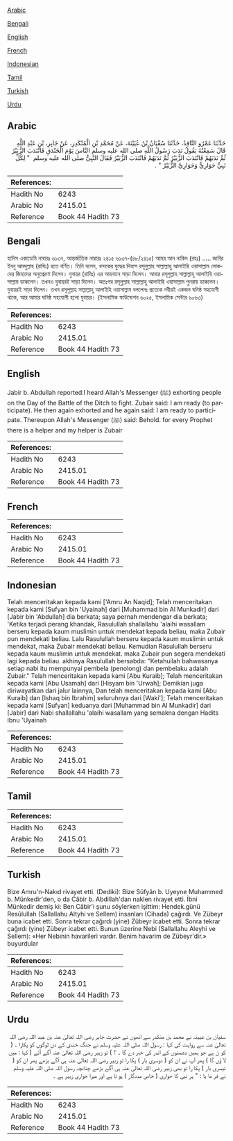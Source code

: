 [Arabic](#arabic)

[Bengali](#bengali)

[English](#english)

[French](#french)

[Indonesian](#indonesian)

[Tamil](#tamil)

[Turkish](#turkish)

[Urdu](#urdu)

## Arabic


<div dir="rtl" lang="ar" style={{fontSize:'larger',backgroundColor:'#f8f9fa',padding:20}}>
حَدَّثَنَا عَمْرٌو النَّاقِدُ، حَدَّثَنَا سُفْيَانُ بْنُ عُيَيْنَةَ، عَنْ مُحَمَّدِ بْنِ الْمُنْكَدِرِ، عَنْ جَابِرِ، بْنِ عَبْدِ اللَّهِ قَالَ سَمِعْتُهُ يَقُولُ نَدَبَ رَسُولُ اللَّهِ صلى الله عليه وسلم النَّاسَ يَوْمَ الْخَنْدَقِ فَانْتَدَبَ الزُّبَيْرُ ثُمَّ نَدَبَهُمْ فَانْتَدَبَ الزُّبَيْرُ ثُمَّ نَدَبَهُمْ فَانْتَدَبَ الزُّبَيْرُ فَقَالَ النَّبِيُّ صلى الله عليه وسلم ‏ "‏ لِكُلِّ نَبِيٍّ حَوَارِيٌّ وَحَوَارِيَّ الزُّبَيْرُ ‏"‏ ‏.‏
</div>
<div style={{backgroundColor:'#f8f9fa',padding:20, marginBottom: 10}}><table> <thead> <tr> <th>References:</th> <th></th> </tr> </thead> <tbody><tr><td>Hadith No</td><td>6243</td></tr><tr><td>Arabic No</td><td>2415.01</td></tr><tr><td>Reference</td><td>Book 44 Hadith 73</td></tr></tbody></table></div>

## Bengali


<div dir="ltr" lang="bn" style={{fontSize:'larger',backgroundColor:'#f8f9fa',padding:20}}>
হাদিস একাডেমি নাম্বারঃ ৬১৩৭, আন্তর্জাতিক নাম্বারঃ ২৪১৫ ৬১৩৭-(৪৮/২৪১৫) আমর আন নাকিদ (রহঃ) ..... জাবির ইবনু আবদুল্লাহ (রাযিঃ) হতে বর্ণিত। তিনি বলেন, খন্দকের যুদ্ধের দিবসে রসূলুল্লাহ সাল্লাল্লাহু আলাইহি ওয়াসাল্লাম লোকদের জিহাদের অনুপ্রেরণা দিলেন। যুবায়র (রাযিঃ) এর আহবানে সাড়া দিলেন। আবার রসূলুল্লাহ সাল্লাল্লাহু আলাইহি ওয়াসাল্লাম ডাকলেন। তখনও যুবায়রই সাড়া দিলেন। অতঃপর রসূলুল্লাহ সাল্লাল্লাহু আলাইহি ওয়াসাল্লাম পুনরায় ডাকলেন। যুবায়রই সাড়া দিলেন। তখন রসূলুল্লাহ সাল্লাল্লাহু আলাইহি ওয়াসাল্লাম বললেনঃ প্রত্যেক নবীরই একজন ঘনিষ্ঠ সহযোগী থাকে, আর আমার ঘনিষ্ঠ সহযোগী হলো যুবায়র। (ইসলামিক ফাউন্ডেশন ৬০২৫, ইসলামিক সেন্টার ৬০৬৩)
</div>
<div style={{backgroundColor:'#f8f9fa',padding:20, marginBottom: 10}}><table> <thead> <tr> <th>References:</th> <th></th> </tr> </thead> <tbody><tr><td>Hadith No</td><td>6243</td></tr><tr><td>Arabic No</td><td>2415.01</td></tr><tr><td>Reference</td><td>Book 44 Hadith 73</td></tr></tbody></table></div>

## English


<div dir="ltr" lang="en" style={{fontSize:'larger',backgroundColor:'#f8f9fa',padding:20}}>
Jabir b. Abdullah reported:I heard Allah's Messenger (ﷺ) exhorting people on the Day of the Battle of the Ditch to fight. Zubair said: I am ready (to participate). He then again exhorted and he again said: I am ready to participate. Thereupon Allah's Messenger (ﷺ) said: Behold. for every Prophet there is a helper and my helper is Zubair
</div>
<div style={{backgroundColor:'#f8f9fa',padding:20, marginBottom: 10}}><table> <thead> <tr> <th>References:</th> <th></th> </tr> </thead> <tbody><tr><td>Hadith No</td><td>6243</td></tr><tr><td>Arabic No</td><td>2415.01</td></tr><tr><td>Reference</td><td>Book 44 Hadith 73</td></tr></tbody></table></div>

## French


<div dir="ltr" lang="fr" style={{fontSize:'larger',backgroundColor:'#f8f9fa',padding:20}}>

</div>
<div style={{backgroundColor:'#f8f9fa',padding:20, marginBottom: 10}}><table> <thead> <tr> <th>References:</th> <th></th> </tr> </thead> <tbody><tr><td>Hadith No</td><td>6243</td></tr><tr><td>Arabic No</td><td>2415.01</td></tr><tr><td>Reference</td><td>Book 44 Hadith 73</td></tr></tbody></table></div>

## Indonesian


<div dir="ltr" lang="id" style={{fontSize:'larger',backgroundColor:'#f8f9fa',padding:20}}>
Telah menceritakan kepada kami ['Amru An Naqid]; Telah menceritakan kepada kami [Sufyan bin 'Uyainah] dari [Muhammad bin Al Munkadir] dari [Jabir bin 'Abdullah] dia berkata; saya pernah mendengar dia berkata; 'Ketika terjadi perang khandak, Rasulullah shallallahu 'alaihi wasallam berseru kepada kaum muslimin untuk mendekat kepada beliau, maka Zubair pun mendekati beliau. Lalu Rasulullah berseru kepada kaum muslimin untuk mendekat, maka Zubair mendekati beliau. Kemudian Rasulullah berseru kepada kaum muslimin untuk mendekat. maka Zubair pun segera mendekati lagi kepada beliau. akhinya Rasulullah bersabda: "Ketahuilah bahwasanya setiap nabi itu mempunyai pembela (penolong) dan pembelaku adalah Zubair." Telah menceritakan kepada kami [Abu Kuraib]; Telah menceritakan kepada kami [Abu Usamah] dari [Hisyam bin 'Urwah]; Demikian juga diriwayatkan dari jalur lainnya, Dan telah menceritakan kepada kami [Abu Kuraib] dan [Ishaq bin Ibrahim] seluruhnya dari [Waki']; Telah menceritakan kepada kami [Sufyan] keduanya dari [Muhammad bin Al Munkadir] dari [Jabir] dari Nabi shallallahu 'alaihi wasallam yang semakna dengan Hadits Ibnu 'Uyainah
</div>
<div style={{backgroundColor:'#f8f9fa',padding:20, marginBottom: 10}}><table> <thead> <tr> <th>References:</th> <th></th> </tr> </thead> <tbody><tr><td>Hadith No</td><td>6243</td></tr><tr><td>Arabic No</td><td>2415.01</td></tr><tr><td>Reference</td><td>Book 44 Hadith 73</td></tr></tbody></table></div>

## Tamil


<div dir="ltr" lang="ta" style={{fontSize:'larger',backgroundColor:'#f8f9fa',padding:20}}>

</div>
<div style={{backgroundColor:'#f8f9fa',padding:20, marginBottom: 10}}><table> <thead> <tr> <th>References:</th> <th></th> </tr> </thead> <tbody><tr><td>Hadith No</td><td>6243</td></tr><tr><td>Arabic No</td><td>2415.01</td></tr><tr><td>Reference</td><td>Book 44 Hadith 73</td></tr></tbody></table></div>

## Turkish


<div dir="ltr" lang="tr" style={{fontSize:'larger',backgroundColor:'#f8f9fa',padding:20}}>
Bize Amru'n-Nakıd rivayet etti. (Dediki): Bize Süfyân b. Uyeyne Muhammed b. Münkedir'den, o da Câbir b. Abdillah'dan naklen rivayet etti. İbni Münkedir demiş ki: Ben Câbir'i şunu söylerken işittim: Hendek.günü Resûlullah (Sallallahu Altyhi ve Sellem) insanları (Cihada) çağırdı. Ve Zübeyr buna icabet etti. Sonra tekrar çağırdı (yine) Zübeyr icabet etti. Sonra tekrar çağırdı (yine) Zübeyr icabet etti. Bunun üzerine Nebi (Sallallahu Aleyhi ve Sellem): «Her Nebinin havarileri vardır. Benim havarim de Zübeyr'dir.» buyurdular
</div>
<div style={{backgroundColor:'#f8f9fa',padding:20, marginBottom: 10}}><table> <thead> <tr> <th>References:</th> <th></th> </tr> </thead> <tbody><tr><td>Hadith No</td><td>6243</td></tr><tr><td>Arabic No</td><td>2415.01</td></tr><tr><td>Reference</td><td>Book 44 Hadith 73</td></tr></tbody></table></div>

## Urdu


<div dir="rtl" lang="ur" style={{fontSize:'larger',backgroundColor:'#f8f9fa',padding:20}}>
سفیان بن عیینہ نے محمد بن منکدر سے انھوں نے حضرت جابر رضی اللہ تعالیٰ عنہ بن عبد اللہ رضی اللہ تعالیٰ عنہ سے روایت کی کہا : رسول اللہ صلی اللہ علیہ وسلم نے جنگ خندق کے دن لوگوں کو پکارا ۔ ( کو ن ہے جو ہمیں دشمنوں کے اندر کی خبر دے گا ۔ ؟ ) تو زبیر رضی اللہ تعالیٰ عنہ آگے آئے ( کہا : میں لا ؤں گا ) پھر آپ نے ان کو ( دوسری بار ) پکا را تو زبیر رضی اللہ تعالیٰ عنہ ہی آگے بڑھے پھر ان کو ( تیسری بار ) پکا را تو بھی زبیر رضی اللہ تعالیٰ عنہ ہی آگے بڑھے چنانچہ رسول اللہ صلی اللہ علیہ وسلم نے فر ما یا : " ہر نبی کا حواری ( خاص مددگار ) ہو تا ہے اور میرا حواری زبیر ہے ۔
</div>
<div style={{backgroundColor:'#f8f9fa',padding:20, marginBottom: 10}}><table> <thead> <tr> <th>References:</th> <th></th> </tr> </thead> <tbody><tr><td>Hadith No</td><td>6243</td></tr><tr><td>Arabic No</td><td>2415.01</td></tr><tr><td>Reference</td><td>Book 44 Hadith 73</td></tr></tbody></table></div>